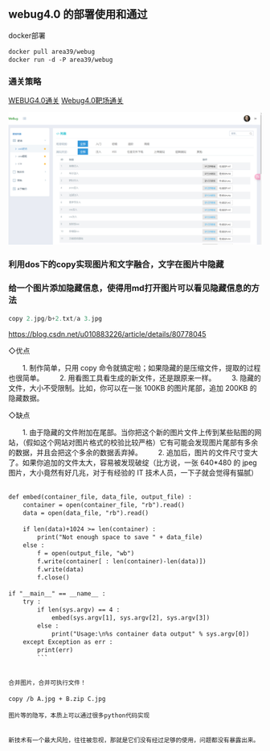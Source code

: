 ## webug4.0 的部署使用和通过

docker部署
```
docker pull area39/webug
docker run -d -P area39/webug
```

### 通关策略
[WEBUG4.0通关](https://cloud.tencent.com/developer/article/2005900)
[Webug4.0靶场通关](https://xz.aliyun.com/t/12126)

![webug weblog](image.png)



### ****利用dos下的copy实现图片和文字融合，文字在图片中隐藏****

### 给一个图片添加隐藏信息，使得用md打开图片可以看见隐藏信息的方法


```jsx
copy 2.jpg/b+2.txt/a 3.jpg
```

https://blog.csdn.net/u010883226/article/details/80778045

◇优点

　　1. 制作简单，只用 copy 命令就搞定啦；如果隐藏的是压缩文件，提取的过程也很简单。
　　2. 用看图工具看生成的新文件，还是跟原来一样。
　　3. 隐藏的文件，大小不受限制。比如，你可以在一张 100KB 的图片尾部，追加 200KB 的隐藏数据。

◇缺点

　　1. 由于隐藏的文件附加在尾部。当你把这个新的图片文件上传到某些贴图的网站，（假如这个网站对图片格式的校验比较严格）它有可能会发现图片尾部有多余的数据，并且会把这个多余的数据丢弃掉。
　　2. 追加后，图片的文件尺寸变大了。如果你追加的文件太大，容易被发现破绽（比方说，一张 640*480 的 jpeg 图片，大小竟然有好几兆，对于有经验的 IT 技术人员，一下子就会觉得有猫腻）



```import sys

def embed(container_file, data_file, output_file) :
    container = open(container_file, "rb").read()
    data = open(data_file, "rb").read()

    if len(data)+1024 >= len(container) :
        print("Not enough space to save " + data_file)
    else :
        f = open(output_file, "wb")
        f.write(container[ : len(container)-len(data)])
        f.write(data)
        f.close()

if "__main__" == __name__ :
    try :
        if len(sys.argv) == 4 :
            embed(sys.argv[1], sys.argv[2], sys.argv[3])
        else :
            print("Usage:\n%s container data output" % sys.argv[0])
    except Exception as err :
        print(err)
        ```

        
合并图片，合并可执行文件！

copy /b A.jpg + B.zip C.jpg

图片等的隐写，本质上可以通过很多python代码实现


新技术有一个最大风险，往往被忽视，那就是它们没有经过足够的使用，问题都没有暴露出来。

